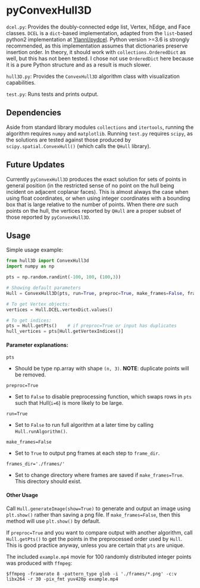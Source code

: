 # pyConvexHull3D

`dcel.py`: Provides the doubly-connected edge list, Vertex, hEdge, and Face classes. `DCEL` is a `dict`-based implementation, adapted from the `list`-based python2 implementation at [Ylannl/pydcel](https://github.com/Ylannl/pydcel). Python version >=3.6 is strongly recommended, as this implementation assumes that dictionaries preserve insertion order. In theory, it should work with `collections.OrderedDict` as well, but this has not been tested. I chose not use `OrderedDict` here because it is a pure Python structure and as a result is much slower.

`hull3D.py`: Provides the `ConvexHull3D` algorithm class with visualization capabilities.

`test.py`: Runs tests and prints output.

## Dependencies  

Aside from standard library modules `collections` and `itertools`, running the algorithm requires `numpy` and `matplotlib`. Running `test.py` requires `scipy`, as the solutions are tested against those produced by `scipy.spatial.ConvexHull()` (which calls the `QHull` library). 

## Future Updates

Currently `pyConvexHull3D` produces the exact solution for sets of points in general position (in the restricted sense of no point on the hull being incident on adjacent coplanar faces). This is almost always the case when using float coordinates, or when using integer coordinates with a bounding box that is large relative to the number of points. When there *are* such points on the hull, the vertices reported by `QHull` are a proper subset of those reported by `pyConvexHull3D`.

## Usage

Simple usage example:
```Python
from hull3D import ConvexHull3d
import numpy as np

pts = np.random.randint(-100, 100, (100,3))

# Showing default parameters
Hull = ConvexHull3D(pts, run=True, preproc=True, make_frames=False, frames_dir='./frames/')

# To get Vertex objects:
vertices = Hull.DCEL.vertexDict.values()

# To get indices:
pts = Hull.getPts()    # if preproc=True or input has duplicates
hull_vertices = pts[Hull.getVertexIndices()]
```

#### Parameter explanations:

`pts`
- Should be type np.array with shape `(n, 3)`. **NOTE**: duplicate points will be removed.

`preproc=True`
- Set to `False` to disable preprocessing function, which swaps rows in `pts` such that Hull(`i=6`) is more likely to be large.

`run=True`         
- Set to `False` to run full algorithm at a later time by calling `Hull.runAlgorithm()`.

`make_frames=False`
- Set to `True` to output png frames at each step to `frame_dir`.

`frames_dir='./frames/'`
- Set to change directory where frames are saved if `make_frames=True`. This directory should exist.

#### Other Usage

Call `Hull.generateImage(show=True)` to generate and output an image using `plt.show()` rather than saving a png file. If `make_frames=False`, then this method will use `plt.show()` by default.

If `preproc=True` and you want to compare output with another algorithm, call `Hull.getPts()` to get the points in the preprocessed order used by `Hull`. This is good practice anyway, unless you are certain that `pts` are unique.

The included `example.mp4` movie for 100 randomly distributed integer points was produced with `ffmpeg`:
```
$ffmpeg -framerate 8 -pattern_type glob -i './frames/*.png' -c:v libx264 -r 30 -pix_fmt yuv420p example.mp4
```

